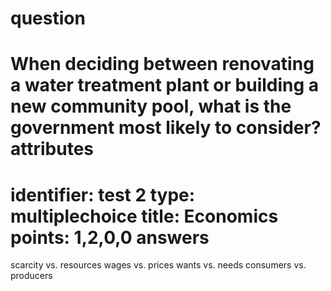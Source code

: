 question
==========
When deciding between renovating a water treatment plant or
building a new community pool, what is the government
most likely to consider?
attributes
==========
identifier: test 2
type: multiplechoice
title: Economics
points: 1,2,0,0
answers
======
scarcity vs. resources
wages vs. prices
wants vs. needs
consumers vs. producers

